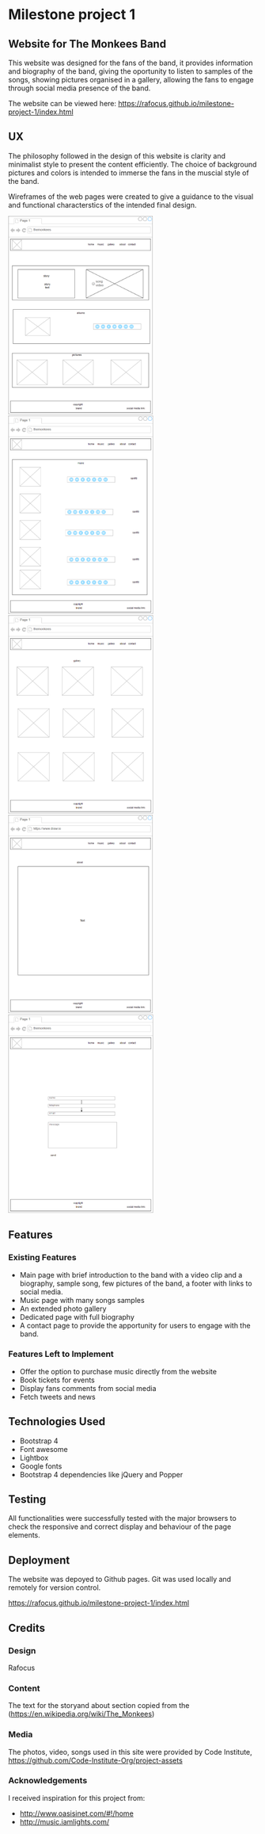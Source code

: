 # Milestone project 1
## Website for The Monkees Band

This website was designed for the fans of the band, it provides information and biography of the band, giving the oportunity to listen to samples of the songs, showing pictures organised in a gallery, allowing the fans to engage through social media presence of the band.

The website can be viewed here:
https://rafocus.github.io/milestone-project-1/index.html

## UX

The philosophy followed in the design of this website is clarity and minimalist style to present the content efficiently. The choice of background pictures and colors is intended to immerse the fans in the muscial style of the band. 

Wireframes of the web pages were created to give a guidance to the visual and functional characterstics of the intended final design.

<img src="assets/wireframes/home.png" alt="home page" height="400"/> <img src="assets/wireframes/music.png" alt="music page" height="400"/> <img src="assets/wireframes/gallery.png" alt="gallery page" height="400"/>
<img src="assets/wireframes/about.png" alt="about page" height="400"/> <img src="assets/wireframes/contact.png" alt="contact page" height="400"/>

## Features

### Existing Features

* Main page with brief introduction to the band with a video clip and a biography, sample song, few pictures of the band, a footer with links to social media.
* Music page with many songs samples
* An extended photo gallery 
* Dedicated page with full biography
* A contact page to provide the apportunity for users to engage with the band.

### Features Left to Implement
* Offer the option to purchase music directly from the website
* Book tickets for events
* Display fans comments from social media
* Fetch tweets and news

## Technologies Used

* Bootstrap 4
* Font awesome 
* Lightbox
* Google fonts
* Bootstrap 4 dependencies like jQuery and Popper

## Testing

All functionalities were successfully tested with the major browsers to check the responsive and correct display and behaviour of the page elements.

## Deployment

The website was depoyed to Github pages. Git was used locally and remotely for version control.

https://rafocus.github.io/milestone-project-1/index.html


## Credits

### Design

Rafocus

### Content

The text for the storyand about section copied from the (https://en.wikipedia.org/wiki/The_Monkees)

### Media

The photos, video, songs used in this site were provided by Code Institute, https://github.com/Code-Institute-Org/project-assets

### Acknowledgements

I received inspiration for this project from:

* http://www.oasisinet.com/#!/home
* http://music.iamlights.com/
